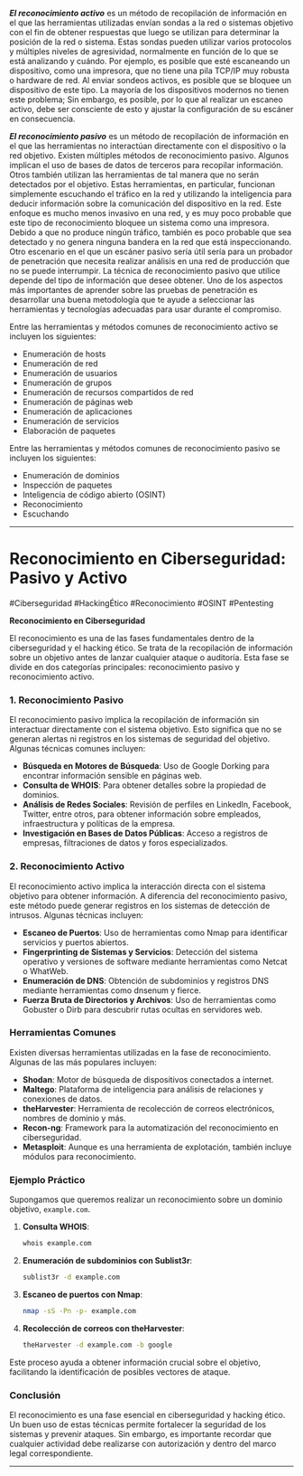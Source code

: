 
**_El reconocimiento activo_** es un método de recopilación de información en el que las herramientas utilizadas envían sondas a la red o sistemas objetivo con el fin de obtener respuestas que luego se utilizan para determinar la posición de la red o sistema. Estas sondas pueden utilizar varios protocolos y múltiples niveles de agresividad, normalmente en función de lo que se está analizando y cuándo. Por ejemplo, es posible que esté escaneando un dispositivo, como una impresora, que no tiene una pila TCP/IP muy robusta o hardware de red. Al enviar sondeos activos, es posible que se bloquee un dispositivo de este tipo. La mayoría de los dispositivos modernos no tienen este problema; Sin embargo, es posible, por lo que al realizar un escaneo activo, debe ser consciente de esto y ajustar la configuración de su escáner en consecuencia.

**_El reconocimiento pasivo_** es un método de recopilación de información en el que las herramientas no interactúan directamente con el dispositivo o la red objetivo. Existen múltiples métodos de reconocimiento pasivo. Algunos implican el uso de bases de datos de terceros para recopilar información. Otros también utilizan las herramientas de tal manera que no serán detectados por el objetivo. Estas herramientas, en particular, funcionan simplemente escuchando el tráfico en la red y utilizando la inteligencia para deducir información sobre la comunicación del dispositivo en la red. Este enfoque es mucho menos invasivo en una red, y es muy poco probable que este tipo de reconocimiento bloquee un sistema como una impresora. Debido a que no produce ningún tráfico, también es poco probable que sea detectado y no genera ninguna bandera en la red que está inspeccionando. Otro escenario en el que un escáner pasivo sería útil sería para un probador de penetración que necesita realizar análisis en una red de producción que no se puede interrumpir. La técnica de reconocimiento pasivo que utilice depende del tipo de información que desee obtener. Uno de los aspectos más importantes de aprender sobre las pruebas de penetración es desarrollar una buena metodología que te ayude a seleccionar las herramientas y tecnologías adecuadas para usar durante el compromiso.

Entre las herramientas y métodos comunes de reconocimiento activo se incluyen los siguientes:

- Enumeración de hosts
- Enumeración de red
- Enumeración de usuarios
- Enumeración de grupos
- Enumeración de recursos compartidos de red
- Enumeración de páginas web
- Enumeración de aplicaciones
- Enumeración de servicios
- Elaboración de paquetes

Entre las herramientas y métodos comunes de reconocimiento pasivo se incluyen los siguientes:

- Enumeración de dominios
- Inspección de paquetes
- Inteligencia de código abierto (OSINT)
- Reconocimiento
- Escuchando


---

# **Reconocimiento en Ciberseguridad: Pasivo y Activo**

#Ciberseguridad #HackingÉtico #Reconocimiento #OSINT #Pentesting

**Reconocimiento en Ciberseguridad**

El reconocimiento es una de las fases fundamentales dentro de la ciberseguridad y el hacking ético. Se trata de la recopilación de información sobre un objetivo antes de lanzar cualquier ataque o auditoría. Esta fase se divide en dos categorías principales: reconocimiento pasivo y reconocimiento activo.

### 1. Reconocimiento Pasivo

El reconocimiento pasivo implica la recopilación de información sin interactuar directamente con el sistema objetivo. Esto significa que no se generan alertas ni registros en los sistemas de seguridad del objetivo. Algunas técnicas comunes incluyen:

- **Búsqueda en Motores de Búsqueda**: Uso de Google Dorking para encontrar información sensible en páginas web.
- **Consulta de WHOIS**: Para obtener detalles sobre la propiedad de dominios.
- **Análisis de Redes Sociales**: Revisión de perfiles en LinkedIn, Facebook, Twitter, entre otros, para obtener información sobre empleados, infraestructura y políticas de la empresa.
- **Investigación en Bases de Datos Públicas**: Acceso a registros de empresas, filtraciones de datos y foros especializados.

### 2. Reconocimiento Activo

El reconocimiento activo implica la interacción directa con el sistema objetivo para obtener información. A diferencia del reconocimiento pasivo, este método puede generar registros en los sistemas de detección de intrusos. Algunas técnicas incluyen:

- **Escaneo de Puertos**: Uso de herramientas como Nmap para identificar servicios y puertos abiertos.
- **Fingerprinting de Sistemas y Servicios**: Detección del sistema operativo y versiones de software mediante herramientas como Netcat o WhatWeb.
- **Enumeración de DNS**: Obtención de subdominios y registros DNS mediante herramientas como dnsenum y fierce.
- **Fuerza Bruta de Directorios y Archivos**: Uso de herramientas como Gobuster o Dirb para descubrir rutas ocultas en servidores web.

### Herramientas Comunes

Existen diversas herramientas utilizadas en la fase de reconocimiento. Algunas de las más populares incluyen:

- **Shodan**: Motor de búsqueda de dispositivos conectados a internet.
- **Maltego**: Plataforma de inteligencia para análisis de relaciones y conexiones de datos.
- **theHarvester**: Herramienta de recolección de correos electrónicos, nombres de dominio y más.
- **Recon-ng**: Framework para la automatización del reconocimiento en ciberseguridad.
- **Metasploit**: Aunque es una herramienta de explotación, también incluye módulos para reconocimiento.

### Ejemplo Práctico

Supongamos que queremos realizar un reconocimiento sobre un dominio objetivo, `example.com`.

1. **Consulta WHOIS**:
    
    ```bash
    whois example.com
    ```
    
2. **Enumeración de subdominios con Sublist3r**:
    
    ```bash
    sublist3r -d example.com
    ```
    
3. **Escaneo de puertos con Nmap**:
    
    ```bash
    nmap -sS -Pn -p- example.com
    ```
    
4. **Recolección de correos con theHarvester**:
    
    ```bash
    theHarvester -d example.com -b google
    ```
    

Este proceso ayuda a obtener información crucial sobre el objetivo, facilitando la identificación de posibles vectores de ataque.

### Conclusión

El reconocimiento es una fase esencial en ciberseguridad y hacking ético. Un buen uso de estas técnicas permite fortalecer la seguridad de los sistemas y prevenir ataques. Sin embargo, es importante recordar que cualquier actividad debe realizarse con autorización y dentro del marco legal correspondiente.

---

